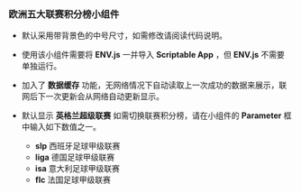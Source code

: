 ### 欧洲五大联赛积分榜小组件

- 默认采用带背景色的中号尺寸，如需修改请阅读代码说明。
- 使用该小组件需要将 **ENV.js** 一并导入 **Scriptable App** ，但 **ENV.js** 不需要单独运行。

- 加入了 **数据缓存** 功能，无网络情况下自动读取上一次成功的数据来展示，联网后下一次更新会从网络自动更新显示。
- 默认显示 **英格兰超级联赛** 如需切换联赛积分榜，请在小组件的 **Parameter** 框中输入如下数值之一。
  - **slp** 西班牙足球甲级联赛
  - **liga** 德国足球甲级联赛
  - **isa** 意大利足球甲级联赛
  - **flc** 法国足球甲级联赛
